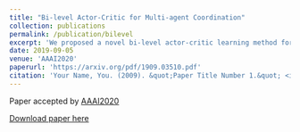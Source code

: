 ```yaml
---
title: "Bi-level Actor-Critic for Multi-agent Coordination"
collection: publications
permalink: /publication/bilevel
excerpt: 'We proposed a novel bi-level actor-critic learning method for multi-agent reinforcement learning that allows agents to have different knowledge base, while their actions still can be executed simultaneously and distributedly.'
date: 2019-09-05
venue: 'AAAI2020'
paperurl: 'https://arxiv.org/pdf/1909.03510.pdf'
citation: 'Your Name, You. (2009). &quot;Paper Title Number 1.&quot; <i>Journal 1</i>. 1(1).'
---
```

Paper accepted by [AAAI2020](https://aaai.org/Conferences/AAAI-20/)

[Download paper here](https://arxiv.org/pdf/1909.03510.pdf)
